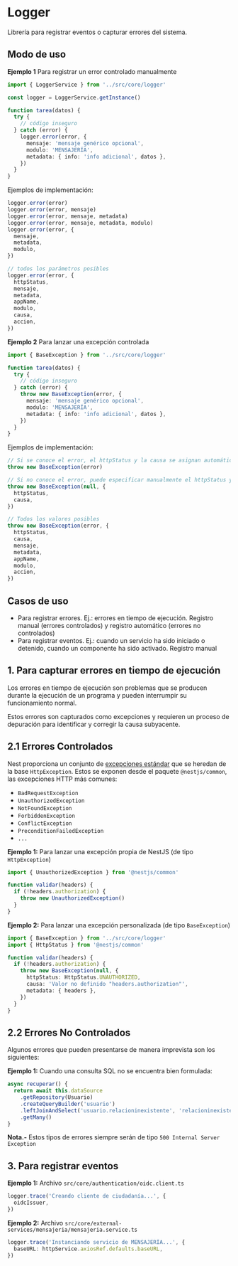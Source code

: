 # Logger

Librería para registrar eventos o capturar errores del sistema.

## Modo de uso

**Ejemplo 1** Para registrar un error controlado manualmente

```ts
import { LoggerService } from '../src/core/logger'

const logger = LoggerService.getInstance()

function tarea(datos) {
  try {
    // código inseguro
  } catch (error) {
    logger.error(error, {
      mensaje: 'mensaje genérico opcional',
      modulo: 'MENSAJERÍA',
      metadata: { info: 'info adicional', datos },
    })
  }
}
```

Ejemplos de implementación:

```ts
logger.error(error)
logger.error(error, mensaje)
logger.error(error, mensaje, metadata)
logger.error(error, mensaje, metadata, modulo)
logger.error(error, {
  mensaje,
  metadata,
  modulo,
})

// todos los parámetros posibles
logger.error(error, {
  httpStatus,
  mensaje,
  metadata,
  appName,
  modulo,
  causa,
  accion,
})
```

**Ejemplo 2** Para lanzar una excepción controlada

```ts
import { BaseException } from '../src/core/logger'

function tarea(datos) {
  try {
    // código inseguro
  } catch (error) {
    throw new BaseException(error, {
      mensaje: 'mensaje genérico opcional',
      modulo: 'MENSAJERÍA',
      metadata: { info: 'info adicional', datos },
    })
  }
}
```

Ejemplos de implementación:

```ts
// Si se conoce el error, el httpStatus y la causa se asignan automáticamente en base a este
throw new BaseException(error)

// Si no conoce el error, puede especificar manualmente el httpStatus y la causa del mismo
throw new BaseException(null, {
  httpStatus,
  causa,
})

// Todos los valores posibles
throw new BaseException(error, {
  httpStatus,
  causa,
  mensaje,
  metadata,
  appName,
  modulo,
  accion,
})
```

## Casos de uso

- Para registrar errores. Ej.: errores en tiempo de ejecución. Registro manual (errores controlados) y registro automático (errores no controlados)
- Para registrar eventos. Ej.: cuando un servicio ha sido iniciado o detenido, cuando un componente ha sido activado. Registro manual

## 1. Para capturar errores en tiempo de ejecución

Los errores en tiempo de ejecución son problemas que se producen durante la ejecución de un programa y pueden interrumpir su funcionamiento normal.

Estos errores son capturados como excepciones y requieren un proceso de depuración para identificar y corregir la causa subyacente.

## 2.1 Errores Controlados

Nest proporciona un conjunto de [excepciones estándar](https://docs.nestjs.com/exception-filters#built-in-http-exceptions) que se heredan de la base `HttpException`. Estos se exponen desde el paquete `@nestjs/common`, las excepciones HTTP más comunes:

- `BadRequestException`
- `UnauthorizedException`
- `NotFoundException`
- `ForbiddenException`
- `ConflictException`
- `PreconditionFailedException`
- `...`

**Ejemplo 1:** Para lanzar una excepción propia de NestJS (de tipo `HttpException`)

```ts
import { UnauthorizedException } from '@nestjs/common'

function validar(headers) {
  if (!headers.authorization) {
    throw new UnauthorizedException()
  }
}
```

**Ejemplo 2:** Para lanzar una excepción personalizada (de tipo `BaseException`)

```ts
import { BaseException } from '../src/core/logger'
import { HttpStatus } from '@nestjs/common'

function validar(headers) {
  if (!headers.authorization) {
    throw new BaseException(null, {
      httpStatus: HttpStatus.UNAUTHORIZED,
      causa: 'Valor no definido "headers.authorization"',
      metadata: { headers },
    })
  }
}
```

## 2.2 Errores No Controlados

Algunos errores que pueden presentarse de manera imprevista son los siguientes:

**Ejemplo 1:** Cuando una consulta SQL no se encuentra bien formulada:

```ts
async recuperar() {
  return await this.dataSource
    .getRepository(Usuario)
    .createQueryBuilder('usuario')
    .leftJoinAndSelect('usuario.relacioninexistente', 'relacioninexistente')
    .getMany()
}
```

**Nota.-** Estos tipos de errores siempre serán de tipo `500 Internal Server Exception`

## 3. Para registrar eventos

**Ejemplo 1:** Archivo `src/core/authentication/oidc.client.ts`

```ts
logger.trace('Creando cliente de ciudadanía...', {
  oidcIssuer,
})
```

**Ejemplo 2:** Archivo `src/core/external-services/mensajeria/mensajeria.service.ts`

```ts
logger.trace('Instanciando servicio de MENSAJERÍA...', {
  baseURL: httpService.axiosRef.defaults.baseURL,
})
```
